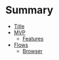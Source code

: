 # Summary
* [Title](README.md)
* [MVP](mvp/strategy.md)
  * [Features](mvp/features.md)
* [Flows]()
  * [Browser](flows/browser.md)